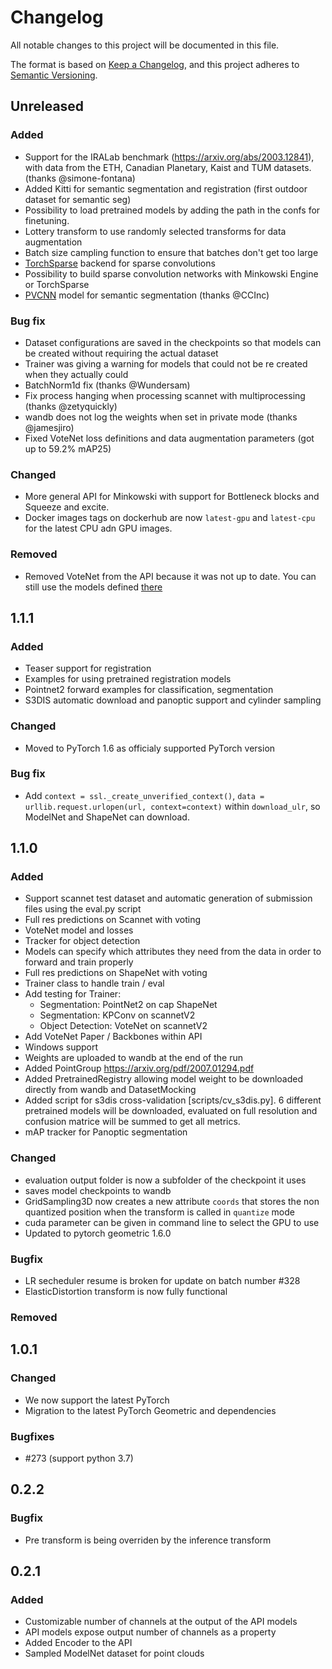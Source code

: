# Changelog

All notable changes to this project will be documented in this file.

The format is based on [Keep a Changelog](https://keepachangelog.com/en/1.0.0/),
and this project adheres to [Semantic Versioning](https://semver.org/spec/v2.0.0.html).

## Unreleased

### Added

- Support for the IRALab benchmark (https://arxiv.org/abs/2003.12841), with data from the ETH, Canadian Planetary, Kaist and TUM datasets. (thanks @simone-fontana)
- Added Kitti for semantic segmentation and registration (first outdoor dataset for semantic seg)
- Possibility to load pretrained models by adding the path in the confs for finetuning.
- Lottery transform to use randomly selected transforms for data augmentation
- Batch size campling function to ensure that batches don't get too large
- [TorchSparse](https://github.com/mit-han-lab/torchsparse) backend for sparse convolutions
- Possibility to build sparse convolution networks with Minkowski Engine or TorchSparse
- [PVCNN](https://arxiv.org/abs/1907.03739) model for semantic segmentation (thanks @CCInc)

### Bug fix

- Dataset configurations are saved in the checkpoints so that models can be created without requiring the actual dataset
- Trainer was giving a warning for models that could not be re created when they actually could
- BatchNorm1d fix (thanks @Wundersam)
- Fix process hanging when processing scannet with multiprocessing (thanks @zetyquickly)
- wandb does not log the weights when set in private mode (thanks @jamesjiro)
- Fixed VoteNet loss definitions and data augmentation parameters (got up to 59.2% mAP25)

### Changed

- More general API for Minkowski with support for Bottleneck blocks and Squeeze and excite.
- Docker images tags on dockerhub are now `latest-gpu` and `latest-cpu` for the latest CPU adn GPU images.

### Removed

- Removed VoteNet from the API because it was not up to date. You can still use the models defined [there](https://github.com/nicolas-chaulet/torch-points3d/tree/master/torch_points3d/models/object_detection)

## 1.1.1

### Added

- Teaser support for registration
- Examples for using pretrained registration models
- Pointnet2 forward examples for classification, segmentation
- S3DIS automatic download and panoptic support and cylinder sampling

### Changed

- Moved to PyTorch 1.6 as officialy supported PyTorch version

### Bug fix

- Add `context = ssl._create_unverified_context()`, `data = urllib.request.urlopen(url, context=context)` within `download_ulr`, so ModelNet and ShapeNet can download.

## 1.1.0

### Added

- Support scannet test dataset and automatic generation of submission files using the eval.py script
- Full res predictions on Scannet with voting
- VoteNet model and losses
- Tracker for object detection
- Models can specify which attributes they need from the data in order to forward and train properly
- Full res predictions on ShapeNet with voting
- Trainer class to handle train / eval
- Add testing for Trainer:
  - Segmentation: PointNet2 on cap ShapeNet
  - Segmentation: KPConv on scannetV2
  - Object Detection: VoteNet on scannetV2
- Add VoteNet Paper / Backbones within API
- Windows support
- Weights are uploaded to wandb at the end of the run
- Added PointGroup https://arxiv.org/pdf/2007.01294.pdf
- Added PretrainedRegistry allowing model weight to be downloaded directly from wandb and DatasetMocking
- Added script for s3dis cross-validation [scripts/cv_s3dis.py]. 6 different pretrained models will be downloaded, evaluated on full resolution and confusion matrice will be summed to get all metrics.
- mAP tracker for Panoptic segmentation

### Changed

- evaluation output folder is now a subfolder of the checkpoint it uses
- saves model checkpoints to wandb
- GridSampling3D now creates a new attribute `coords` that stores the non quantized position when the transform is called in `quantize` mode
- cuda parameter can be given in command line to select the GPU to use
- Updated to pytorch geometric 1.6.0

### Bugfix

- LR secheduler resume is broken for update on batch number #328
- ElasticDistortion transform is now fully functional

### Removed

## 1.0.1

### Changed

- We now support the latest PyTorch
- Migration to the latest PyTorch Geometric and dependencies

### Bugfixes

- #273 (support python 3.7)

## 0.2.2

### Bugfix

- Pre transform is being overriden by the inference transform

## 0.2.1

### Added

- Customizable number of channels at the output of the API models
- API models expose output number of channels as a property
- Added Encoder to the API
- Sampled ModelNet dataset for point clouds
